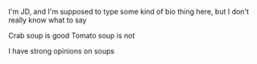 I'm JD, and I'm supposed to type some kind of bio thing here, but I don't really know what to say

Crab soup is good
Tomato soup is not

I have strong opinions on soups
